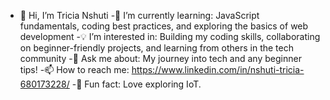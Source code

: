 - 👋 Hi, I’m Tricia Nshuti
-🌱 I’m currently learning: JavaScript fundamentals, coding best practices, and exploring the basics of web development
-💡 I’m interested in: Building my coding skills, collaborating on beginner-friendly projects, and learning from others in the tech community
-🤔 Ask me about: My journey into tech and any beginner tips!
-📫 How to reach me: https://www.linkedin.com/in/nshuti-tricia-680173228/
-🚀 Fun fact: Love exploring IoT.

